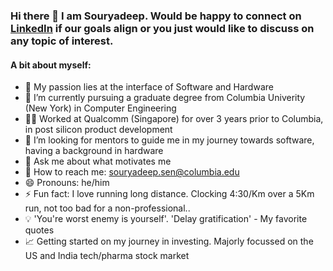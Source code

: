 ### Hi there 👋 I am Souryadeep. Would be happy to connect on [LinkedIn](https://www.linkedin.com/in/souryadeep/) if our goals align or you just would like to discuss on any topic of interest.

#### A bit about myself:

- 🔭 My passion lies at the interface of Software and Hardware
- 🌱 I’m currently pursuing a graduate degree from Columbia Univerity (New York) in Computer Engineering
- 👨‍💼 Worked at Qualcomm (Singapore) for over 3 years prior to Columbia, in post silicon product development
- 👯 I’m looking for mentors to guide me in my journey towards software, having a background in hardware
- 💬 Ask me about what motivates me
- 📧 How to reach me: souryadeep.sen@columbia.edu
- 😄 Pronouns: he/him
- ⚡ Fun fact: I love running long distance. Clocking 4:30/Km over a 5Km run, not too bad for a non-professional.. 
- 💡 'You're worst enemy is yourself'. 'Delay gratification' - My favorite quotes
- 📈 Getting started on my journey in investing. Majorly focussed on the US and India tech/pharma stock market

